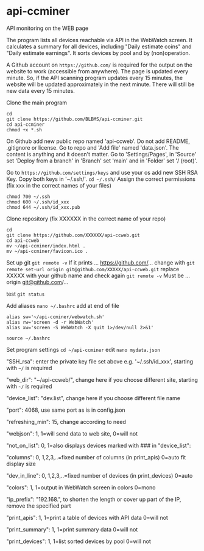 # api-ccminer
API monitoring on the WEB page

The program lists all devices reachable via API in the WebWatch screen. It calculates a summary for all devices, including "Daily estimate coins" and "Daily estimate earnings". It sorts devices by pool and by (non)operation.

A Github account on `https://github.com/` is required for the output on the website to work (accessible from anywhere). The page is updated every minute. So, if the API scanning program updates every 15 minutes, the website will be updated approximately in the next minute. There will still be new data every 15 minutes.

Clone the main program
```
cd
git clone https://github.com/BLBMS/api-ccminer.git
cd api-ccminer
chmod +x *.sh
```

On Github add new public repo named 'api-ccweb'. Do not add README, .gitignore or license. Go to repo and 'Add file' named 'data.json'. The content is anything and it doesn't matter. Go to 'Settings/Pages', in 'Source' set 'Deploy from a branch' in 'Branch' set 'main' and in 'Folder' set '/ (root)'.

Go to `https://github.com/settings/keys` and use your os add new SSH RSA Key. Copy both keys in '~/.ssh/'.
```cd ~/.ssh/```
Assign the correct permissions (fix xxx in the correct names of your files)
```
chmod 700 ~/.ssh
chmod 600 ~/.ssh/id_xxx
chmod 644 ~/.ssh/id_xxx.pub
```

Clone repository (fix XXXXXX in the correct name of your repo)
```
cd
git clone https://github.com/XXXXXX/api-ccweb.git
cd api-ccweb
mv ~/api-ccminer/index.html .
mv ~/api-ccminer/favicon.ico .
```

Set up git
`git remote -v`
If it prints  ... https://github.com/...
change with
`git remote set-url origin git@github.com/XXXXX/api-ccweb.git`
replace XXXXX with your github name and check again
`git remote -v`
Must be ... origin  git@github.com/...

test
`git status`

Add aliases
`nano ~/.bashrc`
add at end of file
```
alias sw='~/api-ccminer/webwatch.sh'
alias rw='screen -d -r WebWatch'
alias xw='screen -S WebWatch -X quit 1>/dev/null 2>&1'
```
`source ~/.bashrc`

Set program settings
`cd ~/api-ccminer`
edit
`nano mydata.json`

"SSH_rsa": enter the private key file set above e.g. '~/.ssh/id_xxx', starting with `~/` is required

"web_dir": "~/api-ccweb/", change here if you choose different site, starting with `~/` is required

"device_list": "dev.list", change here if you choose different file name

"port": 4068, use same port as is in config.json

"refreshing_min": 15, change according to need

"webjson": 1, 1=will send data to web site, 0=will not

"not_on_list": 0, 1=also displays devices marked with ### in "device_list":

"columns": 0, 1,2,3,..=fixed number of columns (in print_apis) 0=auto fit display size

"dev_in_line": 0, 1,2,3,..=fixed number of devices (in print_devices) 0=auto

"colors": 1, 1=output in WebWatch screen in colors 0=mono

"ip_prefix": "192.168.", to shorten the length or cover up part of the IP, remove the specified part

"print_apis": 1, 1=print a table of devices with API data 0=will not

"print_summary": 1, 1=print summary data 0=will not

"print_devices": 1, 1=list sorted devices by pool 0=will not
